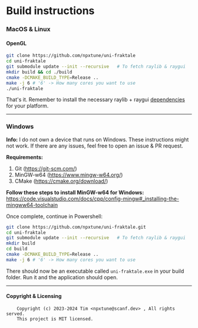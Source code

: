 # Build instructions

### MacOS & Linux

#### OpenGL
```zsh
git clone https://github.com/npxtune/uni-fraktale
cd uni-fraktale
git submodule update --init --recursive   # To fetch raylib & raygui
mkdir build && cd ./build
cmake -DCMAKE_BUILD_TYPE=Release ..
make -j 6 # '6' -> How many cores you want to use
./uni-fraktale
```
That's it. Remember to install the necessary raylib + raygui [dependencies](https://github.com/raysan5/raylib/wiki) for your platform.

---
### Windows
**Info:**    I do not own a device that runs on Windows. These instructions might not work.
If there are any issues, feel free to open an issue & PR request.

**Requirements:**
1. Git (https://git-scm.com/)
2. MinGW-w64 (https://www.mingw-w64.org/)
3. CMake (https://cmake.org/download/)

**Follow these steps to install MinGW-w64 for Windows:** https://code.visualstudio.com/docs/cpp/config-mingw#_installing-the-mingww64-toolchain

Once complete, continue in Powershell:

```zsh
git clone https://github.com/npxtune/uni-fraktale.git
cd uni-fraktale
git submodule update --init --recursive   # To fetch raylib & raygui
mkdir build
cd build
cmake -DCMAKE_BUILD_TYPE=Release ..
make -j 6 # '6' -> How many cores you want to use
```

There should now be an executable called `uni-fraktale.exe` in your build folder.
Run it and the application should open.

---
#### Copyright & Licensing
```
    Copyright (c) 2023-2024 Tim <npxtune@scanf.dev> , All rights served.
    This project is MIT licensed.
```
